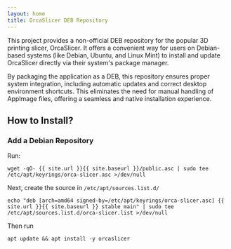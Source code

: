 ```yaml
---
layout: home
title: OrcaSlicer DEB Repository
---
```

This project provides a non-official DEB repository for the popular 3D printing slicer, OrcaSlicer. It offers a convenient way for users on Debian-based systems (like Debian, Ubuntu, and Linux Mint) to install and update OrcaSlicer directly via their system's package manager.

By packaging the application as a DEB, this repository ensures proper system integration, including automatic updates and correct desktop environment shortcuts. This eliminates the need for manual handling of AppImage files, offering a seamless and native installation experience.

## How to Install?

### Add a Debian Repository

Run:

```
wget -qO- {{ site.url }}{{ site.baseurl }}/public.asc | sudo tee /etc/apt/keyrings/orca-slicer.asc >/dev/null
```

Next, create the source in `/etc/apt/sources.list.d/`

```
echo "deb [arch=amd64 signed-by=/etc/apt/keyrings/orca-slicer.asc] {{ site.url }}{{ site.baseurl }} stable main" | sudo tee /etc/apt/sources.list.d/orca-slicer.list >/dev/null
```

Then run 
```
apt update && apt install -y orcaslicer
```